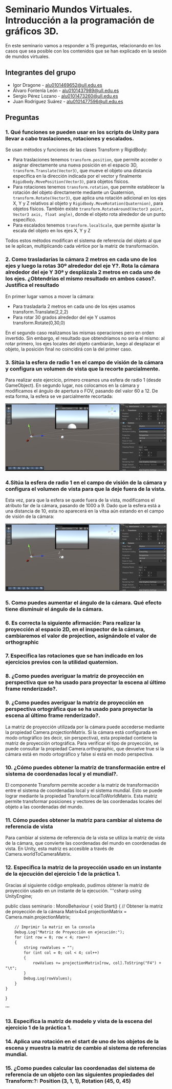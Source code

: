 # Seminario Mundos Virtuales. Introducción a la programación de gráficos 3D.
En este seminario vamos a responder a 15 preguntas, relacionando en los casos que sea posible con los contenidos que se han explicado en la sesión de mundos virtuales.

## Integrantes del grupo
- Igor Dragone - alu0101469652@ull.edu.es 
- Álvaro Fontenla León - alu0101437989@ull.edu.es
- Sergio Pérez Lozano - alu0101473260@ull.edu.es
- Juan Rodríguez Suárez - alu0101477596@ull.edu.es

## Preguntas

### 1. Qué funciones se pueden usar en los scripts de Unity para llevar a cabo traslaciones, rotaciones y escalados.
Se usan métodos y funciones de las clases Transform y RigidBody:
- Para traslaciones tenemos `transform.position`, que permite acceder o asignar directamente una nueva posición en el espacio 3D, `transform.Translate(Vector3)`, que mueve el objeto una distancia específica en la dirección indicada por el vector y finalmente `Rigidbody.MovePosition(Vector3)`, para objetos físicos.
- Para rotaciones tenemos `transform.rotation`, que permite establecer la rotación del objeto directamente mediante un Quaternion, `transform.Rotate(Vector3)`, que aplica una rotación adicional en los ejes X, Y y Z relativos al objeto y `Rigidbody.MoveRotation(Quaternion)`, para objetos físicos. También existe `transform.RotateAround(Vector3 point, Vector3 axis, float angle)`, donde el objeto rota alrededor de un punto específico.
- Para escalados tenemos `transform.localScale`, que permite ajustar la escala del objeto en los ejes X, Y y Z

Todos estos métodos modifican el sistema de referencia del objeto al que se le aplican, multiplicando cada vértice por la matriz de transformación.
### 2. Como trasladarías la cámara 2 metros en cada uno de los ejes y luego la rotas 30º alrededor del eje Y?. Rota la cámara alrededor del eje Y 30ª y desplázala 2 metros en cada uno de los ejes. ¿Obtendrías el mismo resultado en ambos casos?. Justifica el resultado
En primer lugar vamos a mover la cámara:
- Para trasladarla 2 metros en cada uno de los ejes usamos transform.Translate(2,2,2)
- Para rotar 30 grados alrededor del eje Y usamos transform.Rotate(0,30,0)

En el segundo caso realizamos las mismas operaciones pero en orden invertido. Sin embargo, el resultado que obtendríamos no sería el mismo: al rotar primero, los ejes locales del objeto cambiarán, luego al desplazar el objeto, la posición final no coincidirá con la del primer caso.
### 3. Sitúa la esfera de radio 1 en el campo de visión de la cámara y configura un volumen de vista que la recorte parcialmente.
Para realizar este ejercicio, primero creamos una esfera de radio 1 (desde GameObject). En segundo lugar, nos colocamos en la cámara y modificamos el ángulo de apertura o FOV, pasando del valor 60 a 12. De esta forma, la esfera se ve parcialmente recortada:

![3](./img/3.png)
### 4.Sitúa la esfera de radio 1 en el campo de visión de la cámara y configura el volumen de vista para que la deje fuera de la vista.
Esta vez, para que la esfera se quede fuera de la vista, modificamos el atributo far de la cámara, pasando de 1000 a 9. Dado que la esfera está a una distancia de 10, esta no aparecerá en la vitsa aún estando en el campo de visión de la cámara:

![4](./img/4.png)
### 5. Como puedes aumentar el ángulo de la cámara. Qué efecto tiene disminuir el ángulo de la cámara.
### 6. Es correcta la siguiente afirmación: Para realizar la proyección al espacio 2D, en el inspector de la cámara, cambiaremos el valor de projection, asignándole el valor de orthographic
### 7. Especifica las rotaciones que se han indicado en los ejercicios previos con la utilidad quaternion.
### 8. ¿Como puedes averiguar la matriz de proyección en perspectiva que se ha usado para proyectar la escena al último frame renderizado?.
### 9. ¿Como puedes averiguar la matriz de proyección en perspectiva ortográfica que se ha usado para proyectar la escena al último frame renderizado?.
La matriz de proyección utilizada por la cámara puede accederse mediante la propiedad Camera.projectionMatrix. Si la cámara está configurada en modo ortográfico (es decir, sin perspectiva), esta propiedad contiene la matriz de proyección ortográfica. Para verificar el tipo de proyección, se puede consultar la propiedad Camera.orthographic, que devuelve true si la cámara está en modo ortográfico y false si está en modo perspectiva.
### 10. ¿Cómo puedes obtener la matriz de transformación entre el sistema de coordenadas local y el mundial?.
El componente Transform permite acceder a la matriz de transformación entre el sistema de coordenadas local y el sistema mundial. Esto se puede lograr mediante la propiedad Transform.localToWorldMatrix. Esta matriz permite transformar posiciones y vectores de las coordenadas locales del objeto a las coordenadas del mundo.
### 11. Cómo puedes obtener la matriz para cambiar al sistema de referencia de vista
Para cambiar al sistema de referencia de la vista se utiliza la matriz de vista de la cámara, que convierte las coordenadas del mundo en coordenadas de vista. En Unity, esta matriz es accesible a través de Camera.worldToCameraMatrix.
### 12. Especifica la matriz de la proyección usado en un instante de la ejecución del ejercicio 1 de la práctica 1.
Gracias al siguiente código empleado, pudimos obtener la matriz de proyección usado en un instante de la ejecución.
'''csharp
using UnityEngine;


public class seminario : MonoBehaviour
{
    void Start()
    {
        // Obtener la matriz de proyección de la cámara
        Matrix4x4 projectionMatrix = Camera.main.projectionMatrix;
       
        // Imprimir la matriz en la consola
        Debug.Log("Matriz de Proyección en ejecución:");
        for (int row = 0; row < 4; row++)
        {
            string rowValues = "";
            for (int col = 0; col < 4; col++)
            {
                rowValues += projectionMatrix[row, col].ToString("F4") + "\t";
            }
            Debug.Log(rowValues);
        }
    }
}

'''
### 13. Especifica la matriz de modelo y vista de la escena del ejercicio 1 de la práctica 1.
### 14. Aplica una rotación en el start de uno de los objetos de la escena y muestra la matriz de cambio al sistema de referencias mundial.
### 15. ¿Como puedes calcular las coordenadas del sistema de referencia de un objeto con las siguientes propiedades del Transform:?: Position (3, 1, 1), Rotation (45, 0, 45)
